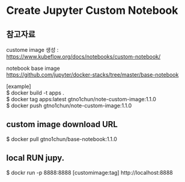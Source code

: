 # Create Jupyter Custom Notebook 

## 참고자료 
custome image 생성 :     
https://www.kubeflow.org/docs/notebooks/custom-notebook/     

notebook base image    
https://github.com/jupyter/docker-stacks/tree/master/base-notebook    


[example]    
$ docker build -t apps .    
$ docker tag apps:latest gtno1chun/note-custom-image:1.1.0    
$ docker push gtno1chun/note-custom-image:1.1.0     

## custom image download URL 
$ docker pull gtno1chun/base-notebook:1.1.0


## local RUN jupy. 
$ dockr run -p 8888:8888 [customimage:tag]
http://localhost:8888
